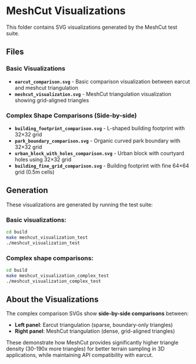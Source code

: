 # MeshCut Visualizations

This folder contains SVG visualizations generated by the MeshCut test suite.

## Files

### Basic Visualizations
- **`earcut_comparison.svg`** - Basic comparison visualization between earcut and meshcut triangulation
- **`meshcut_visualization.svg`** - MeshCut triangulation visualization showing grid-aligned triangles

### Complex Shape Comparisons (Side-by-side)
- **`building_footprint_comparison.svg`** - L-shaped building footprint with 32×32 grid
- **`park_boundary_comparison.svg`** - Organic curved park boundary with 32×32 grid  
- **`urban_block_with_holes_comparison.svg`** - Urban block with courtyard holes using 32×32 grid
- **`building_fine_grid_comparison.svg`** - Building footprint with fine 64×64 grid (0.5m cells)

## Generation

These visualizations are generated by running the test suite:

### Basic visualizations:
```bash
cd build
make meshcut_visualization_test
./meshcut_visualization_test
```

### Complex shape comparisons:
```bash
cd build  
make meshcut_visualization_complex_test
./meshcut_visualization_complex_test
```

## About the Visualizations

The complex comparison SVGs show **side-by-side comparisons** between:
- **Left panel**: Earcut triangulation (sparse, boundary-only triangles)
- **Right panel**: MeshCut triangulation (dense, grid-aligned triangles)

These demonstrate how MeshCut provides significantly higher triangle density (30-190x more triangles) for better terrain sampling in 3D applications, while maintaining API compatibility with earcut.